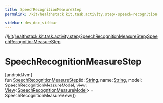 ```yaml
---
title: SpeechRecognitionMeasureStep
permalink: /kit/healthstack.kit.task.activity.step/-speech-recognition-measure-step/-speech-recognition-measure-step.html

sidebar: dev_doc_sidebar
---
```

//[kit](../../../kit.html)/[healthstack.kit.task.activity.step](../index.html)/[SpeechRecognitionMeasureStep](index.html)/[SpeechRecognitionMeasureStep](-speech-recognition-measure-step.html)



# SpeechRecognitionMeasureStep



[androidJvm]\
fun [SpeechRecognitionMeasureStep](-speech-recognition-measure-step.html)(id: [String](https://kotlinlang.org/api/latest/jvm/stdlib/kotlin/-string/index.html), name: [String](https://kotlinlang.org/api/latest/jvm/stdlib/kotlin/-string/index.html), model: [SpeechRecognitionMeasureModel](../../healthstack.kit.task.activity.model/-speech-recognition-measure-model/index.html), view: [View](../../healthstack.kit.task.base/-view/index.html)&lt;[SpeechRecognitionMeasureModel](../../healthstack.kit.task.activity.model/-speech-recognition-measure-model/index.html)&gt; = SpeechRecognitionMeasureView())





